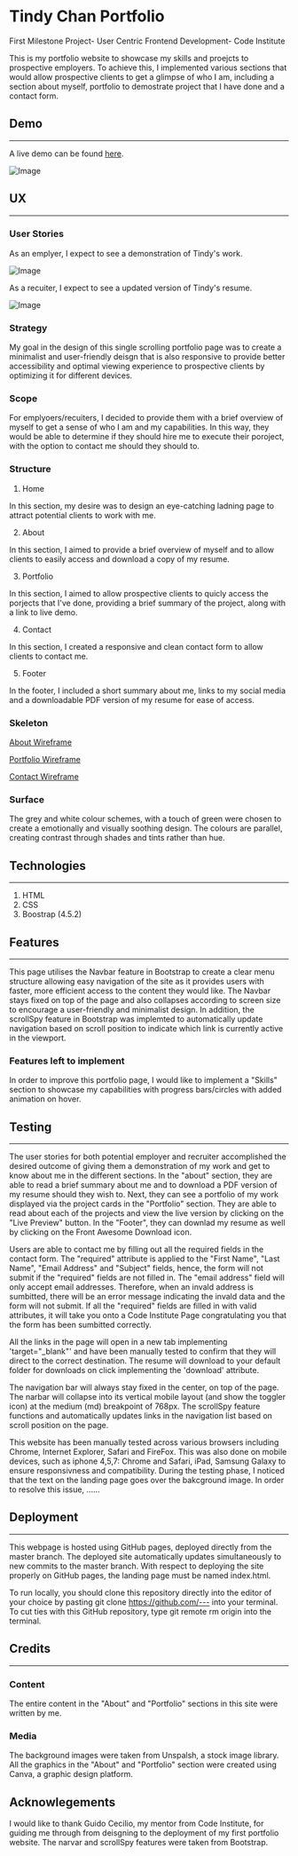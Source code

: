 # Tindy Chan Portfolio

First Milestone Project- User Centric Frontend Development- Code Institute

This is my portfolio website to showcase my skills and proejcts to prospective employers. To achieve this, I implemented various sections that would allow prospective clients to get a glimpse of who I am, including a section about myself, portfolio to demostrate project that I have done and a contact form.

## Demo 
---

A live demo can be found [here](www.google.coml).

![Image](http://url/a.png)

## UX
---
### User Stories

As an emplyer, I expect to see a demonstration of Tindy's work.

![Image](assets/img/portfolioscreenshot.jpg)

As a recuiter, I expect to see a updated version of Tindy's resume.

![Image](assets/cv/cvscreenshot.jpg)

### Strategy

My goal in the design of this single scrolling portfolio page was to create a minimalist and user-friendly deisgn that is also responsive to provide better accessibility and optimal viewing experience to prospective clients by optimizing it for different devices.

### Scope

For emplyoers/recuiters, I decided to provide them with a brief overview of myself to get a sense of who I am and my capabilities. In this way, they would be able to determine if they should hire me to execute their poroject, with the option to contact me should they should to.

### Structure

1. Home

In this section, my desire was to design an eye-catching ladning page to attract potential clients to work with me.

2. About

In this section, I aimed to provide a brief overview of myself and to allow clients to easily access and download a copy of my resume.

3. Portfolio

In this section, I aimed to allow prospective clients to quicly access the porjects that I've done, providing a brief summary of the project, along with a link to live demo. 

4. Contact

In this section, I created a responsive and clean contact form to allow clients to contact me.

5. Footer

In the footer, I  included a short summary about me, links to my social media and a downloadable PDF version of my resume for ease of access.

### Skeleton

[About Wireframe](assets/wireframes/aboutwireframe.pdf)

[Portfolio Wireframe](assets/wireframes/portfoliowireframe.pdf)

[Contact Wireframe](assets/wireframes/contactwireframe.pdf)

### Surface

The grey and white colour schemes, with a touch of green were chosen to create a emotionally and visually soothing design. The colours are parallel, creating contrast through shades and tints rather than hue.

## Technologies
---

1. HTML
2. CSS
3. Boostrap (4.5.2)

## Features
---
This page utilises the Navbar feature in Bootstrap to create a clear menu structure allowing easy navigation of the site as it provides users with faster, more efficient access to the content they would like. The Navbar stays fixed on top of the page and also collapses according to screen size to encourage a user-friendly and  minimalist design. In addition, the scrollSpy feature in Bootstrap was implemted to automatically update navigation based on scroll position to indicate which link is currently active in the viewport.

### Features left to implement

In order to improve this portfolio page, I would like to implement a "Skills" section to showcase my capabilities with progress bars/circles with added animation on hover.

## Testing
---
The user stories for both potential employer and recruiter accomplished the desired outcome of giving them a demonstration of my work and get to know about me in the different sections. In the "about" section, they are able to read a brief summary about me and to download a PDF version of my resume should they wish to. Next, they can see a portfolio of my work displayed via the project cards in the "Portfolio" section. They are able to read about each of the projects and view the live version by clicking on the "Live Preview" button. In the "Footer", they can downlad my resume as well by clicking on the Front Awesome Download icon.

Users are able to contact me by filling out all the required fields in the contact form. 
The "required" attribute is applied to the "First Name", "Last Name", "Email Address" and "Subject" fields, hence, the form will not submit if the "required" fields are not filled in. 
The "email address" field will only accept email addresses. Therefore, when an invald address is sumbitted, there will be an error message indicating the invald data and the form will not submit.
If all the "required" fields are filled in with valid attributes, it will take you onto a Code Institute Page congratulating you that the form has been sumbitted correctly. 

All the links in the page will open in a new tab implementing 'target="_blank"' and have been manually tested to confirm that they will direct to the correct destination. 
The resume will download to your default folder for downloads on click implementing the 'download' attribute.

The navigation bar will always stay fixed in the center, on top of the page.
The narbar will collapse into its vertical mobile layout (and show the toggler icon) at the medium (md) breakpoint of 768px.
The scrollSpy feature functions and automatically updates links in the navigation list based on scroll position on the page.

This website has been manually tested across various browsers including Chrome, Internet Explorer, Safari and FireFox. This was also done on mobile devices, such as iphone 4,5,7: Chrome and Safari, iPad, Samsung Galaxy to ensure responsivness and compatibility.
During the testing phase, I noticed that the text on the landing page goes over the bakcground image. In order to resolve this issue, ......

## Deployment
---
This webpage is hosted using GitHub pages, deployed directly from the master branch.
The deployed site automatically updates simultaneously to new commits to the master branch.
With respect to deploying the site properly on GitHub pages, the landing page must be named index.html.

To run locally, you should clone this repository directly into the editor of your choice by pasting git clone https://github.com/--- into your terminal. 
To cut ties with this GitHub repository, type git remote rm origin into the terminal.

## Credits
---
### Content
The entire content in the "About" and "Portfolio" sections in this site were written by me.

### Media 
The background images were taken from Unspalsh, a stock image library.
All the graphics in the "About" and "Portfolio" section were created using Canva, a graphic design platform.

## Acknowlegements

I would like to thank Guido Cecilio, my mentor from Code Institute, for guiding me through from deisgning to the deployment of my first portfolio website.
The narvar and scrollSpy features were taken from Bootstrap.



